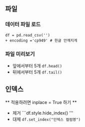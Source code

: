 ## 파일
### 데이터 파일 로드
```
df = pd.read_csv('') 
+ encoding ='cp949' # 한글 안깨지게
```
### 파일 미리보기
- 앞에서부터 5개
``` df.head() ```
- 뒤에서부터 5개
``` df.tail() ```

## 인덱스 
** 적용하려면 inplace = True 하기 **
- 제거 ```df.style.hide_index() '''
- 대체 ```df.set_index("인덱스 컬럼명") ```


